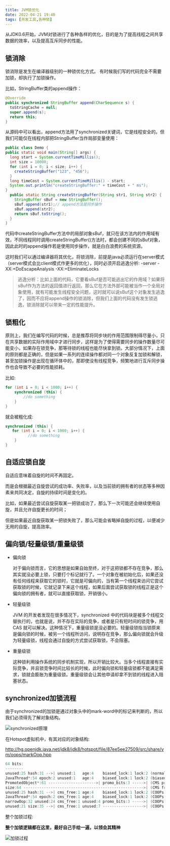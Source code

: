 ```yaml
---
title: JVM锁优化
date: 2022-04-21 19:40  
tags: [并发工具,各种锁]
---
```

从JDK0.6开始，JVM对锁进行了各种各样的优化，目的是为了提高线程之间共享数据的效率，以及提高互斥同步的性能。

## 锁消除

锁消除是发生在编译器级别的一种锁优化方式。
有时候我们写的代码完全不需要加锁，却执行了加锁操作。

比如，StringBuffer类的append操作：

```java
@Override
public synchronized StringBuffer append(CharSequence s) {
  toStringCache = null;
  super.append(s);
  return this;
}
```

从源码中可以看出，append方法用了synchronized关键词，它是线程安全的。但我们可能仅在线程内部把StringBuffer当作局部变量使用：

```java
public class Demo {
public static void main(String[] args) {
  long start = System.currentTimeMillis();
  int size = 10000;
  for (int i = 0; i < size; i++) {
    createStringBuffer("123", "456");
  }
  long timeCost = System.currentTimeMillis() - start;
  System.out.println("createStringBuffer:" + timeCost + " ms");
}
  public static String createStringBuffer(String str1, String str2) {
    StringBuffer sBuf = new StringBuffer();
    sBuf.append(str1);// append方法是同步操作
    sBuf.append(str2);
    return sBuf.toString();
  }
}
```

代码中createStringBuffer方法中的局部对象sBuf，就只在该方法内的作用域有效，不同线程同时调用createStringBuffer()方法时，都会创建不同的sBuf对象，因此此时的append操作若是使用同步操作，就是白白浪费的系统资源。

这时我们可以通过编译器将其优化，将锁消除，前提是java必须运行在server模式（server模式会比client模式作更多的优化），同时必须开启逃逸分析: -server -XX:+DoEscapeAnalysis -XX:+EliminateLocks

> 逃逸分析：比如上面的代码，它要看sBuf是否可能逃出它的作用域？如果将sBuf作为方法的返回值进行返回，那么它在方法外部可能被当作一个全局对象使用，就有可能发生线程安全问题，这时就可以说sBuf这个对象发生逃逸了，因而不应将append操作的锁消除，但我们上面的代码没有发生锁逃逸，锁消除就可以带来一定的性能提升。
>

## 锁粗化

原则上，我们在编写代码的时候，总是推荐将同步块的作用范围限制得尽量小，只在共享数据的实际作用域中才进行同步，这样是为了使得需要同步的操作数量尽可能变小，如果存在锁竞争，那等待锁的线程也能尽快拿到锁。大部分情况下，上面的原则都是正确的，但是如果一系列的连续操作都对同一个对象反复加锁和解锁，甚至加锁操作是出现在循环体中的，那即使没有线程竞争，频繁地进行互斥同步操作也会导致不必要的性能损耗。

比如:

```java
for (int i = 0; i < 1000; i++) {
    synchronized (this) {
        //do something
    }
}
```

就会被粗化成:

```java
synchronized (this) {
   for (int i = 0; i < 1000; i++) {
          //do something
    }
}
```

## 自适应锁自旋

自适应意味着自旋的时间不再固定。

而是会根据最近自旋尝试的成功率、失败率，以及当前锁的拥有者的状态等多种因素来共同决定，自旋的持续时间是变化的。

比如，如果最近尝试自旋获取某一把锁成功了，那么下一次可能还会继续使用自旋，并且允许自旋更长的时间；

但是如果最近自旋获取某一把锁失败了，那么可能会省略掉自旋的过程，以便减少无用的自旋，提高效率。

## 偏向锁/轻量级锁/重量级锁

- 偏向锁

  对于偏向锁而言，它的思想是如果自始至终，对于这把锁都不存在竞争，那么其实就没必要上锁，只要打个标记就行了。一个对象在被初始化后，如果还没有任何线程来获取它的锁时，它就是可偏向的，当有第一个线程来访问它尝试获取锁的时候，它就记录下来这个线程，如果后面尝试获取锁的线程正是这个偏向锁的拥有者，就可以直接获取锁，开销很小。
- 轻量级锁

  JVM 的开发者发现在很多情况下，synchronized 中的代码块是被多个线程交替执行的，也就是说，并不存在实际的竞争，或者是只有短时间的锁竞争，用 CAS 就可以解决。这种情况下，重量级锁是没必要的。轻量级锁指当锁原来是偏向锁的时候，被另一个线程所访问，说明存在竞争，那么偏向锁就会升级为轻量级锁，线程会通过自旋的方式尝试获取锁，不会阻塞。
- 重量级锁

  这种锁利用操作系统的同步机制实现，所以开销比较大。当多个线程直接有实际竞争，并且锁竞争时间比较长的时候，此时偏向锁和轻量级锁都不能满足需求，锁就会膨胀为重量级锁。重量级锁会让其他申请却拿不到锁的线程进入阻塞状态。

## synchronized加锁流程

由于synchronized的加锁是通过对象头中的mark-word中的标记来判断的，所以我们必须得先了解对象结构。

![synchronized原理](https://www.shiyitopo.tech/uPic/synchronized%E5%8E%9F%E7%90%86.png)

在Hotspot虚拟机中，有其对应的对象结构:

http://hg.openjdk.java.net/jdk8/jdk8/hotspot/file/87ee5ee27509/src/share/vm/oops/markOop.hpp

```c++
64 bits:
--------
unused:25 hash:31 -->| unused:1   age:4    biased_lock:1 lock:2 (normal object)
JavaThread*:54 epoch:2 unused:1   age:4    biased_lock:1 lock:2 (biased object)
PromotedObject*:61 --------------------->| promo_bits:3 ----->| (CMS promoted object)
size:64 ----------------------------------------------------->| (CMS free block)
unused:25 hash:31 -->| cms_free:1 age:4    biased_lock:1 lock:2 (COOPs && normal object)
JavaThread*:54 epoch:2 cms_free:1 age:4    biased_lock:1 lock:2 (COOPs && biased object)
narrowOop:32 unused:24 cms_free:1 unused:4 promo_bits:3 ----->| (COOPs && CMS promoted objec
unused:21 size:35 -->| cms_free:1 unused:7 ------------------>| (COOPs && CMS free block)
```

整个加锁过程:

**整个加锁逻辑都在这里，最好自己手绘一遍，以领会其精神**

![加锁过程](https://www.shiyitopo.tech/uPic/%E5%8A%A0%E9%94%81%E8%BF%87%E7%A8%8B.png)
